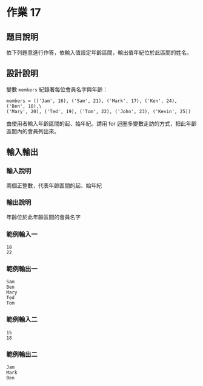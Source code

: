 # 作業 17

## 題目說明
依下列題意進行作答，依輸入值設定年齡區間，輸出值年紀位於此區間的姓名。

## 設計說明
變數 `members` 紀錄著每位會員名字與年齡： 

    members = (('Jam', 16), ('Sam', 21), ('Mark', 17), ('Ken', 24), ('Ben', 18),\
    ('Mary', 20), ('Ted', 19), ('Tom', 22), ('John', 23), ('Kevin', 25))

由使用者輸入年齡區間的起、始年紀。請用 for 迴圈多變數走訪的方式，把此年齡區間內的會員列出來。

## 輸入輸出
### 輸入說明

兩個正整數，代表年齡區間的起、始年紀

### 輸出說明

年齡位於此年齡區間的會員名字

### 範例輸入一
```
18
22
```
### 範例輸出一
```
Sam
Ben
Mary
Ted
Tom
```
### 範例輸入二
```
15
18
```
### 範例輸出二
```
Jam
Mark
Ben
```
